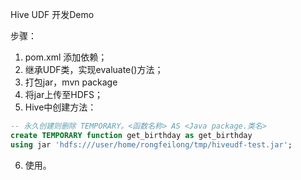 Hive UDF 开发Demo

步骤：
1. pom.xml 添加依赖；
2. 继承UDF类，实现evaluate()方法；
3. 打包jar，mvn package
4. 将jar上传至HDFS；
5. Hive中创建方法：
```sql
-- 永久创建则删除 TEMPORARY。<函数名称> AS <Java package.类名>
create TEMPORARY function get_birthday as get_birthday 
using jar 'hdfs:///user/home/rongfeilong/tmp/hiveudf-test.jar';
```
6. 使用。

